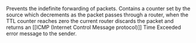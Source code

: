Prevents the indefinite forwarding of packets. Contains a counter set by the source which decrements as the packet passes through a router, when the TTL counter reaches zero the current router discards the packet and returns an [[ICMP (Internet Control Message protocol)]] Time Exceeded error message to the sender.